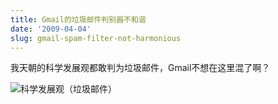 ```yaml
---
title: Gmail的垃圾邮件判别器不和谐
date: '2009-04-04'
slug: gmail-spam-filter-not-harmonious
---
```


我天朝的科学发展观都敢判为垃圾邮件，Gmail不想在这里混了啊？

![科学发展观（垃圾邮件）](https://db.yihui.name/imgur/j18IQif.png)
